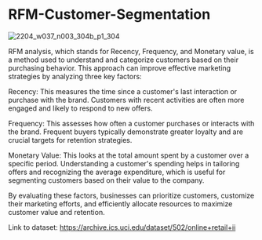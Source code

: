 # RFM-Customer-Segmentation
![2204_w037_n003_304b_p1_304](https://github.com/Ishlafakhri/RFM-Customer-Segmentation/assets/47204596/d4fd1587-e7eb-41a1-8c92-f741a7fb9732)

RFM analysis, which stands for Recency, Frequency, and Monetary value, is a method used to understand and categorize customers based on their purchasing behavior. This approach can improve effective marketing strategies by analyzing three key factors:

Recency: This measures the time since a customer's last interaction or purchase with the brand. Customers with recent activities are often more engaged and likely to respond to new offers.

Frequency: This assesses how often a customer purchases or interacts with the brand. Frequent buyers typically demonstrate greater loyalty and are crucial targets for retention strategies.

Monetary Value: This looks at the total amount spent by a customer over a specific period. Understanding a customer's spending helps in tailoring offers and recognizing the average expenditure, which is useful for segmenting customers based on their value to the company.

By evaluating these factors, businesses can prioritize customers, customize their marketing efforts, and efficiently allocate resources to maximize customer value and retention.

Link to dataset: https://archive.ics.uci.edu/dataset/502/online+retail+ii
